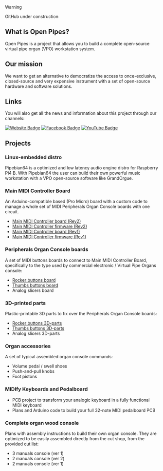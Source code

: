> [!WARNING]
> GitHub under construction

## What is Open Pipes?

Open Pipes is a project that allows you to build a complete open-source virtual pipe organ (VPO) workstation system.

## Our mission

We want to get an alternative to democratize the access to once-exclusive, closed-source and very expensive instrument with a set of open-source hardware and software solutions.

## Links

You will also get all the news and information about this project through our channels:

<a href="https://openpipes.org/" target="_blank">
<img src="https://img.shields.io/badge/Website-73ba25?style=for-the-badge&logo=website&logoColor=black" alt="Website Badge"/></a>
 
 <a href="https://www.facebook.com/groups/openpipes.org/" target="_blank">
 <img src="https://img.shields.io/badge/Facebook-blue?style=for-the-badge&logo=facebook&logoColor=white" alt="Facebook Badge"/></a>
 
 <a href="https://www.youtube.com/user/cernui" target="_blank">
 <img src="https://img.shields.io/badge/YouTube-red?style=for-the-badge&logo=youtube&logoColor=white" alt="YouTube Badge"/></a>

## Projects

### Linux-embedded distro

Pipebian64 is a optimized and low latency audio engine distro for Raspberry Pi4 B. With Pipebian64 the user can build their own powerful music workstation with a VPO open-source software like GrandOrgue.

### Main MIDI Controller Board

An Arduino-compatible based (Pro Micro) board with a custom code to manage a whole set of MIDI Peripherals Organ Console boards with one circuit.

* [Main MIDI Controller board (Rev2)](https://github.com/Openpipes-org/Main_MIDI_Controller_PCB_v2)
* [Main MIDI Controller firmware (Rev2)](https://github.com/Openpipes-org/Main_MIDI_Controller_firmware_v2)
* [Main MIDI Controller board (Rev1)](https://github.com/Openpipes-org/Main_MIDI_Controller_PCB)
* [Main MIDI Controller firmware (Rev1)](https://github.com/Openpipes-org/Main_MIDI_Controller_firmware)
  
### Peripherals Organ Console boards

A set of MIDI buttons boards to connect to Main MIDI Controller Board, specifically to the type used by commercial electronic / Virtual Pipe Organs console:

* [Rocker buttons board](https://github.com/Openpipes-org/Rocker_buttons_PCB)
* [Thumbs buttons board](https://github.com/Openpipes-org/Thumbs_buttons_PCB)
* Analog slicers board

### 3D-printed parts

Plastic-printable 3D parts to fix over the Peripherals Organ Console boards:

* [Rocker buttons 3D-parts](https://github.com/Openpipes-org/Rocker_buttons_3D_parts)
* [Thumbs buttons 3D-parts](https://github.com/Openpipes-org/Thumbs_buttons_3D_parts)
* Analog slicers 3D-parts

### Organ accessories

A set of typical assembled organ console commands:

* Volume pedal / swell shoes
* Push-and-pull knobs
* Foot pistons

### MIDIfy Keyboards and Pedalboard

* PCB project to transform your analogic keyboard in a fully functional MIDI keyboard
* Plans and Arduino code to build your full 32-note MIDI pedalboard PCB

### Complete organ wood console

Plans with assembly instructions to build their own organ console. They are optimized to be easily assembled directly from the cut shop, from the provided cut list:

* 3 manuals console (ver 1)
* 2 manuals console (ver 2)
* 2 manuals console (ver 1)

